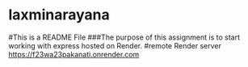 # laxminarayana
#This is a README File
###The purpose of this assignment is to start working with express hosted on Render.
#remote Render server https://f23wa23pakanati.onrender.com